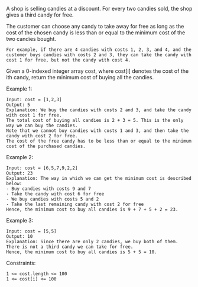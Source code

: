 A shop is selling candies at a discount. For every two candies sold, the shop gives a third candy for free.

The customer can choose any candy to take away for free as long as the cost of the chosen candy is less than or equal to the minimum cost of the two candies bought.

    For example, if there are 4 candies with costs 1, 2, 3, and 4, and the customer buys candies with costs 2 and 3, they can take the candy with cost 1 for free, but not the candy with cost 4.

Given a 0-indexed integer array cost, where cost[i] denotes the cost of the ith candy, return the minimum cost of buying all the candies.

Example 1:

    Input: cost = [1,2,3]
    Output: 5
    Explanation: We buy the candies with costs 2 and 3, and take the candy with cost 1 for free.
    The total cost of buying all candies is 2 + 3 = 5. This is the only way we can buy the candies.
    Note that we cannot buy candies with costs 1 and 3, and then take the candy with cost 2 for free.
    The cost of the free candy has to be less than or equal to the minimum cost of the purchased candies.

Example 2:

    Input: cost = [6,5,7,9,2,2]
    Output: 23
    Explanation: The way in which we can get the minimum cost is described below:
    - Buy candies with costs 9 and 7
    - Take the candy with cost 6 for free
    - We buy candies with costs 5 and 2
    - Take the last remaining candy with cost 2 for free
    Hence, the minimum cost to buy all candies is 9 + 7 + 5 + 2 = 23.

Example 3:

    Input: cost = [5,5]
    Output: 10
    Explanation: Since there are only 2 candies, we buy both of them. There is not a third candy we can take for free.
    Hence, the minimum cost to buy all candies is 5 + 5 = 10.

Constraints:

    1 <= cost.length <= 100
    1 <= cost[i] <= 100
